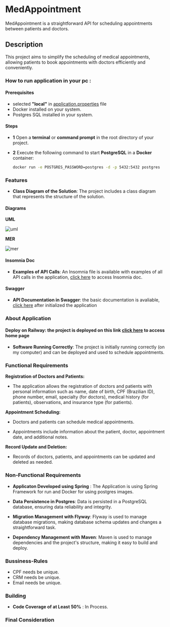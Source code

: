 # MedAppointment
MedAppointment is a straightforward API for scheduling appointments between patients and doctors.

## Description
This project aims to simplify the scheduling of medical appointments, allowing patients to book appointments with doctors efficiently and conveniently.

### How to run application in your pc :

#### Prerequisites
- selected **"local"** in  [application.properties](src/main/resources/application.properties) file
- Docker installed on your system.
- Postgres SQL installed in your system.

#### Steps

- **1**  Open a **terminal** or **command prompt** in the root directory of your project.

- **2** Execute the following command to start **PostgreSQL** in a **Docker** container:

   ```bash
   docker run -e POSTGRES_PASSWORD=postgres -d -p 5432:5432 postgres


### Features

- **Class Diagram of the Solution**: The project includes a class diagram that represents the structure of the solution.

#### Diagrams

**UML**


![uml](https://github.com/jonasesoft/MedAppointment/blob/main/Documetation%20(isomnia%20and%20UML)/UML.png)

**MER**


![mer](https://github.com/jonasesoft/MedAppointment/blob/main/Documetation%20(isomnia%20and%20UML)/postgres%20-%20public%20-%20appointment.png)
#### Insomnia Doc
- **Examples of API Calls**: An Insomnia file is available with examples of all API calls in the application, [click here](https://github.com/jonasesoft/MedAppointment/blob/main/%20(isomnia%20and%20UML)/Insomnia_2023-10-07.json) to access Insomnia doc.


#### Swagger
- **API Documentation in Swagger**: the basic documentation is avaliable, [click here](http://localhost:8080/swagger-ui/index.html#/appointment-controller) after initialized the application

### About Application

#### Deploy on Railway: the project is deployed on this link [click here](https://medappointment-production.up.railway.app/) to access home page 

- **Software Running Correctly**: The project is initially running correctly (on my computer) and can be deployed and used to schedule appointments.

### Functional Requirements

**Registration of Doctors and Patients:**

- The application allows the registration of doctors and patients with personal information such as name, date of birth, CPF (Brazilian ID), phone number, email, specialty (for doctors), medical history (for patients), observations, and insurance type (for patients).

**Appointment Scheduling:**

- Doctors and patients can schedule medical appointments.

- Appointments include information about the patient, doctor, appointment date, and additional notes.

**Record Update and Deletion:**

- Records of doctors, patients, and appointments can be updated and deleted as needed.

### Non-Functional Requirements

- **Applicaton Developed using Spring** : The Application is using Spring Framework for run and Docker for using postgres images.


- **Data Persistence in Postgres**: Data is persisted in a PostgreSQL database, ensuring data reliability and integrity.


- **Migration Management with Flyway**: Flyway is used to manage database migrations, making database schema updates and changes a straightforward task.


- **Dependency Management with Maven**: Maven is used to manage dependencies and the project's structure, making it easy to build and deploy.

### Bussiness-Rules
- CPF needs be unique.
- CRM needs be unique.
- Email needs be unique.

  

### Building

- **Code Coverage of at Least 50%** : In Process.


### Final Consideration




